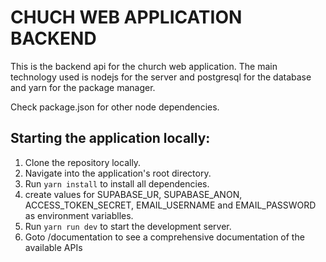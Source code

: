 # CHUCH WEB APPLICATION BACKEND

This is the backend api for the church web application.
The main technology used is nodejs for the server and postgresql for the database and yarn for the package manager.

Check package.json for other node dependencies.

## Starting the application locally:
  1.  Clone the repository locally.
  2.  Navigate into the application's root directory.
  3.  Run ``` yarn install ``` to install all dependencies.
  4.  create values for SUPABASE_UR, SUPABASE_ANON, ACCESS_TOKEN_SECRET, EMAIL_USERNAME and EMAIL_PASSWORD as environment variablles.
  5.  Run ``` yarn run dev ``` to start the development server.
  6.  Goto /documentation to see a comprehensive documentation of the available APIs


